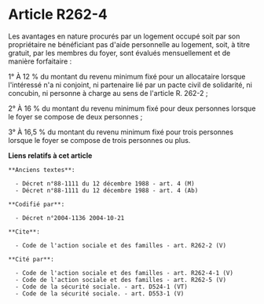 # Article R262-4

Les avantages en nature procurés par un logement occupé soit par son propriétaire ne bénéficiant pas d'aide personnelle au
logement, soit, à titre gratuit, par les membres du foyer, sont évalués mensuellement et de manière forfaitaire :

1° À 12 % du montant du revenu minimum fixé pour un allocataire lorsque l'intéressé n'a ni conjoint, ni partenaire lié par un
pacte civil de solidarité, ni concubin, ni personne à charge au sens de l'article R. 262-2 ;

2° À 16 % du montant du revenu minimum fixé pour deux personnes lorsque le foyer se compose de deux personnes ;

3° À 16,5 % du montant du revenu minimum fixé pour trois personnes lorsque le foyer se compose de trois personnes ou plus.

**Liens relatifs à cet article**

	**Anciens textes**:

	  - Décret n°88-1111 du 12 décembre 1988 - art. 4 (M)
	  - Décret n°88-1111 du 12 décembre 1988 - art. 4 (Ab)

	**Codifié par**:

	  - Décret n°2004-1136 2004-10-21

	**Cite**:

	  - Code de l'action sociale et des familles - art. R262-2 (V)

	**Cité par**:

	  - Code de l'action sociale et des familles - art. R262-4-1 (V)
	  - Code de l'action sociale et des familles - art. R262-5 (V)
	  - Code de la sécurité sociale. - art. D524-1 (VT)
	  - Code de la sécurité sociale. - art. D553-1 (V)
